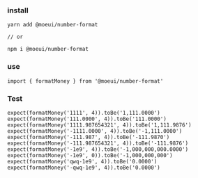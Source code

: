### install

    yarn add @moeui/number-format  

    // or 

    npm i @moeui/number-format
### use

    import { formatMoney } from '@moeui/number-format'

### Test

    expect(formatMoney('1111', 4)).toBe('1,111.0000')
    expect(formatMoney('111.0000', 4)).toBe('111.0000')
    expect(formatMoney('1111.987654321', 4)).toBe('1,111.9876')
    expect(formatMoney('-1111.0000', 4)).toBe('-1,111.0000')
    expect(formatMoney('-111.987', 4)).toBe('-111.9870')
    expect(formatMoney('-111.987654321', 4)).toBe('-111.9876')
    expect(formatMoney('-1e9', 4)).toBe('-1,000,000,000.0000')
    expect(formatMoney('-1e9', 0)).toBe('-1,000,000,000')
    expect(formatMoney('qwq-1e9', 4)).toBe('0.0000')
    expect(formatMoney('-qwq-1e9', 4)).toBe('0.0000')